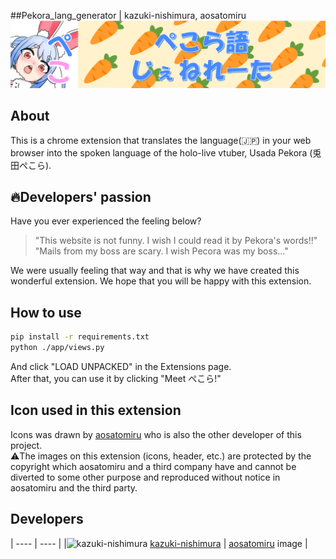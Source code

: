 ##Pekora_lang_generator | kazuki-nishimura, aosatomiru
![peko_header](icons/peko_header.png)

## About

This is a chrome extension that translates the language(🇯🇵) in your web browser into the spoken language of the holo-live vtuber, Usada Pekora (兎田ぺこら).  


## 🔥Developers' passion

Have you ever experienced the feeling below?  

>"This website is not funny. I wish I could read it by Pekora's words!!"  
>"Mails from my boss are scary. I wish Pecora was my boss..."  

We were usually feeling that way and that is why we have created this wonderful extension. We hope that you will be happy with this extension.  


## How to use
```bash
pip install -r requirements.txt
python ./app/views.py
```
And click "LOAD UNPACKED" in the Extensions page.  
After that, you can use it by clicking "Meet ぺこら!"  


## Icon used in this extension

Icons was drawn by [aosatomiru](https://github.com/aosatomiru) who is also the other developer of this project.  
⚠️The images on this extension (icons, header, etc.) are protected by the copyright which aosatomiru and a third company have and cannot be diverted to some other purpose and reproduced without notice in aosatomiru and the third party.  


## Developers
| ---- | ---- |
|![kazuki-nishimura](https://avatars.githubusercontent.com/u/71303399?s=60&v=4)  [kazuki-nishimura](https://github.com/kazuki-nishimura) | [aosatomiru](https://github.com/aosatomiru)  image |
